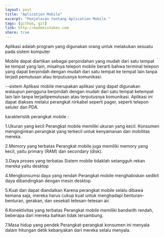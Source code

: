 ```yaml
---
layout: post
title: "Aplication Mobile"
excerpt: "Penjelasan tentang Aplication Mobile."
tags: [github, git]
link: http://mademistakes.com  
share: true
---
```


  Aplikasi adalah program yang digunakan orang untuk melakukan 
sesuatu pada sistem komputer

  Mobile dapat diartikan sebagai perpindahan yang mudah dari satu tempat
ke tempat yang lain, misalnya telepon mobile berarti bahwa terminal telepon yang
dapat berpindah dengan mudah dari satu tempat ke tempat lain tanpa terjadi
pemutusan atau terputusnya komunikasi.


--sistem Aplikasi mobile merupakan aplikasi yang dapat digunakan 
walaupun pengguna berpindah dengan mudah dari satu tempat ketempat lain lain 
tanpa terjadipemutusan atau terputusnya komunikasi.
Aplikasi ini dapat diakses melalui
perangkat nirkabel seperti pager, seperti telepon seluler dan PDA.

karakteristik perangkat mobile :

1.Ukuran yang kecil
Perangkat mobile memiliki ukuran yang kecil. Konsumen menginginkan perangkat yang
terkecil untuk kenyamanan dan mobilitas mereka.

2.Memory yang terbatas
Perangkat mobile juga memiliki memory yang kecil, yaitu primary (RAM) dan secondary
(disk).

3.Daya proses yang terbatas
Sistem mobile tidaklah setangguh rekan mereka yaitu desktop

4.Mengkonsumsi daya yang rendah
Perangkat mobile menghabiskan sedikit daya dibandingkan dengan mesin desktop

5.Kuat dan dapat diandalkan
Karena perangkat mobile selalu dibawa kemana saja, mereka harus cukup kuat untuk
menghadapi benturan-benturan, gerakan, dan sesekali tetesan-tetesan air.

6.Konektivitas yang terbatas
Perangkat mobile memiliki bandwith rendah, beberapa dari mereka bahkan tidak
tersambung.

7.Masa hidup yang pendek
Perangkat-perangkat konsumen ini menyala dalam hitungan detik kebanyakan dari
mereka selalu menyala.
